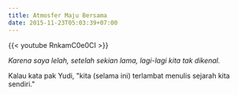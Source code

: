 ```yaml
---
title: Atmosfer Maju Bersama
date: 2015-11-23T05:03:39+07:00
---
```

{{< youtube RnkamC0e0CI >}}

_Karena saya lelah, setelah sekian lama, lagi-lagi kita tak dikenal._

Kalau kata pak Yudi, "kita (selama ini) terlambat menulis sejarah kita sendiri."

